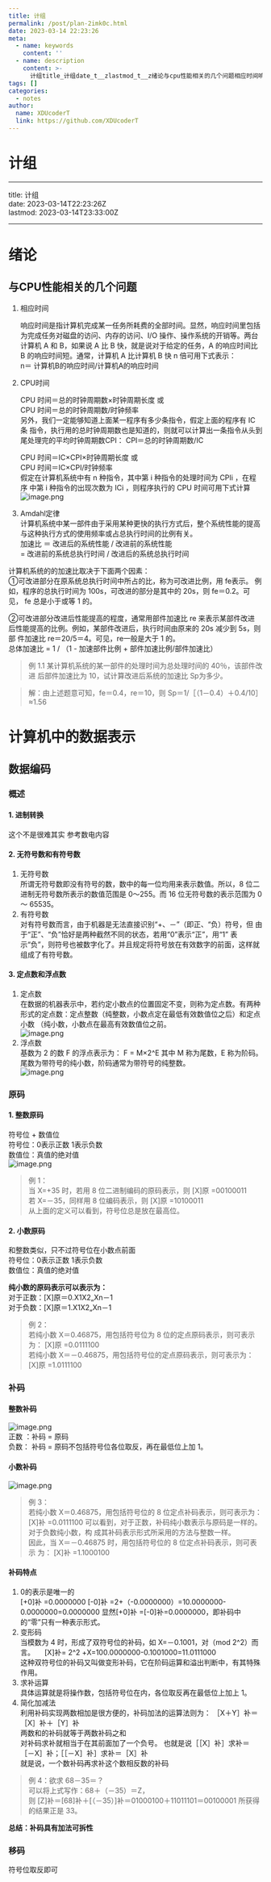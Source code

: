 ```yaml
---
title: 计组
permalink: /post/plan-2imk0c.html
date: 2023-03-14 22:23:26
meta:
  - name: keywords
    content: ''
  - name: description
    content: >-
      计组title_计组date_t__zlastmod_t__z绪论与cpu性能相关的几个问题相应时间响应时间是指计算机完成某一任务所耗费的全部时间。显然响应时间里包括为完成任务对磁盘的访问内存的访问io操作操作系统的开销等。两台计算机a和b如果说a比b快就是说对于给定的任务a的响应时间比b的响应时间短。通常计算机a比计算机b快n倍可用下式表示_n＝计算机b的响应时间计算机a的响应时间cpu时间cpu时间＝总的时钟周期数×时钟周期长度或cpu时间＝总的时钟周期数时钟频率另外我们一定能够知道上面某一程序有多少
tags: []
categories:
  - notes
author:
  name: XDUcoderT
  link: https://github.com/XDUcoderT
---
```


# 计组

---

title: 计组  
date: 2023-03-14T22:23:26Z  
lastmod: 2023-03-14T23:33:00Z

---

# 绪论

## 与CPU性能相关的几个问题

1. 相应时间

    响应时间是指计算机完成某一任务所耗费的全部时间。显然，响应时间里包括 为完成任务对磁盘的访问、内存的访问、I/O 操作、操作系统的开销等。两台计算机 A 和 B，如果说 A 比 B 快，就是说对于给定的任务，A 的响应时间比 B 的响应时间短。通常，计算机 A 比计算机 B 快 n 倍可用下式表示：  
    n＝ 计算机B的响应时间/计算机A的响应时间
2. CPU时间

    CPU 时间＝总的时钟周期数×时钟周期长度 或   
    CPU 时间＝总的时钟周期数/时钟频率  
    另外，我们一定能够知道上面某一程序有多少条指令，假定上面的程序有 IC 条 指令，执行用的总时钟周期数也是知道的，则就可以计算出一条指令从头到尾处理完的平均时钟周期数 ​CPI：  CPI＝总的时钟周期数/IC

    CPU 时间＝IC×CPI×时钟周期长度 或   
    CPU 时间＝IC×CPI/时钟频率  
    假定在计算机系统中有 n 种指令，其中第 i 种指令的处理时间为 CPIi ，在程序 中第 i 种指令的出现次数为 ICi ，则程序执行的 CPU 时间可用下式计算  
    ​![image.png](https://xducodert-blog.oss-cn-chengdu.aliyuncs.com/test/20230320014452.png)​
3. Amdahl定律  
    计算机系统中某一部件由于采用某种更快的执行方式后，整个系统性能的提高与这种执行方式的使用频率或占总执行时间的比例有关。  
    加速比 ＝ 改进后的系统性能 / 改进前的系统性能  
    =  改进前的系统总执行时间 / 改进后的系统总执行时间

计算机系统的的加速比取决于下面两个因素：   
①可改进部分在原系统总执行时间中所占的比，称为可改进比例，用 fe表示。 例如，程序的总执行时间为 100s，可改进的部分是其中的 20s，则 fe＝0.2。可见， fe 总是小于或等 1 的。

②可改进部分改进后性能提高的程度，通常用部件加速比 re 来表示某部件改进 后性能提高的比例。例如，某部件改进后，执行时间由原来的 20s 减少到 5s，则部 件加速比 re＝20/5＝4。可见，re一般是大于 1 的。  
总体加速比 = 1  /  （1 - 加速部件比例 + 部件加速比例/部件加速比）

> 例 1.1 某计算机系统的某一部件的处理时间为总处理时间的 40％，该部件改进 后部件加速比为 10，试计算改进后系统的加速比 Sp为多少。

> 解：由上述题意可知，fe＝0.4，re＝10，则 Sp＝1/［（1－0.4）＋0.4/10］≈1.56

# 计算机中的数据表示

## 数据编码

### 概述

#### 1. 进制转换

这个不是很难其实 参考数电内容

#### 2. 无符号数和有符号数

1. 无符号数  
        所谓无符号数即没有符号的数，数中的每一位均用来表示数值。所以，8 位二进制无符号数所表示的数值范围是 0～255。而 16 位无符号数的表示范围为 0～ 65535。
2. 有符号数  
        对有符号数而言，由于机器是无法直接识别“+、－”（即正、“负）符号，但 由于“正”、“负”恰好是两种截然不同的状态，若用“0”表示“正”，用“1” 表示“负”，则符号也被数字化了。并且规定将符号放在有效数字的前面，这样就 组成了有符号数。

#### 3. 定点数和浮点数

1. 定点数  
        在数据的机器表示中，若约定小数点的位置固定不变，则称为定点数。有两种形式的定点数：定点整数（纯整数，小数点定在最低有效数值位之后）和定点小数 （纯小数，小数点在最高有效数值位之前。  
    ​![image.png](https://xducodert-blog.oss-cn-chengdu.aliyuncs.com/test/20230320013950.png)​
2. 浮点数  
        基数为 2 的数 F 的浮点表示为： F = M×2^E 其中 M 称为尾数，E 称为阶码。 尾数为带符号的纯小数，阶码通常为带符号的纯整数。  
    ​![image.png](https://xducodert-blog.oss-cn-chengdu.aliyuncs.com/test/20230320014004.png)​

### 原码

#### 1. 整数原码

符号位 + 数值位 ​  
符号位：0表示正数 1表示负数  
数值位：真值的绝对值  
​![image.png](https://xducodert-blog.oss-cn-chengdu.aliyuncs.com/test/20230320014035.png)​

> 例 1：  
> 当 X=+35 时，若用 8 位二进制编码的原码表示，则 [X]原 =00100011   
> 若 X=－35，同样用 8 位编码表示，则 [X]原 =10100011   
> 从上面的定义可以看到，符号位总是放在最高位。

#### 2. 小数原码

和整数类似，只不过符号位在小数点前面  
符号位：0表示正数 1表示负数  
数值位：真值的绝对值

****纯小数的原码表示可以表示为：****  
对于正数：[X]原＝0.X1X2„Xn－1  
对于负数：[X]原＝1.X1X2„Xn－1

> 例 2：  
> 若纯小数 X＝0.46875，用包括符号位为 8 位的定点原码表示，则可表示为： [X]原 =0.0111100   
> 若纯小数 X＝－0.46875，用包括符号位的定点原码表示，则可表示为： [X]原 =1.0111100

### 补码

#### 整数补码

​![image.png](https://xducodert-blog.oss-cn-chengdu.aliyuncs.com/test/20230320014045.png)  
正数 ：补码 = 原码  
负数： 补码 = 原码不包括符号位各位取反，再在最低位上加 1。

#### 小数补码

  ![image.png](https://xducodert-blog.oss-cn-chengdu.aliyuncs.com/test/20230320014111.png)​

> 例 3：  
> 若纯小数 X＝0.46875，用包括符号位的 8 位定点补码表示，则可表示为： [X]补 =0.0111100 可以看到，对于正数，补码纯小数表示与原码是一样的。  
> 对于负数纯小数，构 成其补码表示形式所采用的方法与整数一样。  
> 因此，当 X＝－0.46875 时，用包括符号位的 8 位定点补码表示，则可表示 为： [X]补 =1.1000100

#### 补码特点

1. 0的表示是唯一的  
        [+0]补 =0.0000000  [-0]补 =2+（-0.0000000）=10.0000000-0.0000000=0.0000000 显然[+0]补 =[-0]补=0.0000000，即补码中的“零”只有一种表示形式。
2. 变形码  
        当模数为 4 时，形成了双符号位的补码，如 X=－0.1001，对（mod 2^2）而言。     [X]补= 2^2 +X=100.0000000-0.1001000=11.0111000  
        这种双符号位的补码又叫做变形补码，它在阶码运算和溢出判断中，有其特殊作用。
3. 求补运算  
        具体运算就是将操作数，包括符号位在内，各位取反再在最低位上加上 1。
4. 简化加减法  
        利用补码实现两数相加是很方便的，补码加法的运算法则为：                                      ［X＋Y］补＝［X］补＋［Y］补  
        两数和的补码就等于两数补码之和  
        对补码求补就相当于在其前面加了一个负号。 也就是说［［X］补］求补＝［－X］补；［［－X］补］求补＝［X］补  
    就是说，一个数补码再求补这个数相反数的补码

> 例 4：欲求 68－35＝？  
> 可以将上式写作：68＋（－35）＝Z，  
> 则  [Z]补＝[68]补＋[（－35）]补＝01000100＋11011101＝00100001 所获得的结果正是 33。

****总结：补码具有加法可拆性****

### 移码

符号位取反即可


